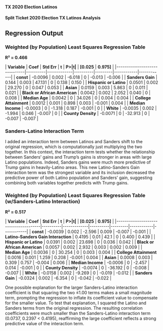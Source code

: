 #### TX 2020 Election Latinos
#### Split Ticket 2020 Election TX Latinos Analysis

## Regression Output

### Weighted (by Population) Least Squares Regression Table
**R² = 0.466**

| **Variable**                  | **Coef** | **Std Err** | **t**    | **P>|t|** | **[0.025** | **0.975]** |
|-------------------------------|----------|-------------|----------|---------|------------|------------|
| **const**                     | -0.0096  | 0.002       | -6.018   | 0       | -0.013     | -0.006     |
| **Sanders Gain**              | 0.144    | 0.003       | 47.131   | 0       | 0.138      | 0.150      |
| **Hispanic or Latino**        | 0.0501   | 0.002       | 29.270   | 0       | 0.047      | 0.053      |
| **Asian**                     | 0.0159   | 0.003       | 5.863    | 0       | 0.011      | 0.021      |
| **Black or African American** | 0.0042   | 0.002       | 2.052    | 0.040   | 0          | 0.008      |
| **Median Age**                | 0.0042   | 0           | 34.026   | 0       | 0.004      | 0.004      |
| **College Attainment**        | 0.0012   | 0.001       | 0.898    | 0.003   | -0.001     | 0.004      |
| **Median Income**             | -0.0003  | 0           | -1.318   | 0.187   | -0.001     | 0          |
| **White**                     | -0.0035  | 0.002       | -1.994   | 0.046   | -0.007     | 0          |
| **County Density**            | -0.0071  | 0           | -32.913  | 0       | -0.007     | -0.007     |

### Sanders-Latino Interaction Term

I added an interaction term between Latinos and Sanders shift to the original regression, which is computationally just multiplying the two together. In this context, the interaction term tests whether the relationship between Sanders’ gains and Trump’s gains is stronger in areas with large Latino populations. Indeed, Sanders gains were much more predictive of Trump gains in heavily-Latino areas. This new Latino-Sanders Gain interaction term was the strongest variable and its inclusion decreased the predictive power of both Latino population and Sanders’ gain, suggesting combining both variables together predicts with Trump gains.

### Weighted (by Population) Least Squares Regression Table (w/Sanders-Latino Interaction)
**R² = 0.517**

| **Variable**                          | **Coef** | **Std Err** | **t**    | **P>|t|** | **[0.025** | **0.975]** |
|---------------------------------------|----------|-------------|----------|---------|------------|------------|
| **const**                             | -0.0039  | 0.002       | -2.596   | 0.009   | -0.007     | -0.001     |
| **Latino-Sanders Gain Interaction**   | 0.4195   | 0.01        | 42.1     | 0       | 0.400      | 0.439      |
| **Hispanic or Latino**                | 0.0391   | 0.002       | 23.698   | 0       | 0.036      | 0.042      |
| **Black or African American**         | 0.0057   | 0.002       | 2.932    | 0.003   | 0.002      | 0.009      |
| **Median Age**                        | 0.0036   | 0           | 30.254   | 0       | 0.003      | 0.004      |
| **College Attainment**                | 0.0016   | 0.001       | 1.259    | 0.208   | -0.001     | 0.004      |
| **Asian**                             | 0.0008   | 0.003       | 0.309    | 0.757   | -0.004     | 0.006      |
| **Median Income**                     | -0.0006  | 0           | -2.457   | 0.014   | -0.001     | 0          |
| **County Density**                    | -0.0074  | 0           | -36.192  | 0       | -0.008     | -0.007     |
| **White**                             | -0.0158  | 0.002       | -9.269   | 0       | -0.019     | -0.012     |
| **Sanders Gain**                      | -0.0324  | 0.002       | -6.354   | 0       | -0.042     | -0.022     |

One possible explanation for the larger Sanders-Latino interaction coefficient is that squaring the two ≤1.00 terms makes a small magnitude term, prompting the regression to inflate its coefficient value to compensate for the smaller value. To test that explanation, I squared the Latino and Sanders terms from the original regression. The resulting correlation coefficients were much smaller than the Sanders-Latino interaction term (0.0737, 0.2397 < 0.4195), reaffirming the large coefficient reflects a strong predictive value of the interaction term.
